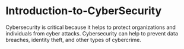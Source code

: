 # Introduction-to-CyberSecurity
Cybersecurity is critical because it helps to protect organizations and individuals from cyber attacks. Cybersecurity can help to prevent data breaches, identity theft, and other types of cybercrime. 
